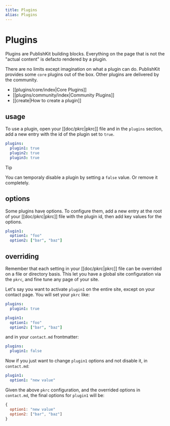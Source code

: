 ```yaml
---
title: Plugins
alias: Plugins
---
```

# Plugins

Plugins are PublishKit building blocks. Everything on the page that is not the "actual content" is defacto rendered by a plugin.

There are no limits except imagination on what a plugin can do. PublishKit provides some `core` plugins out of the box. Other plugins are delivered by the community.

- [[plugins/core/index|Core Plugins]]
- [[plugins/community/index|Community Plugins]]
- [[create|How to create a plugin]]


## usage

To use a plugin, open your [[doc/pkrc|pkrc]] file and in the `plugins` section, add a new entry with the id of the plugin set to `true`.

```yaml
plugins:
  plugin1: true
  plugin2: true
  plugin3: true
```

> [!tip]
> You can temporaly disable a plugin by setting a `false` value. Or remove it completely.

## options

Some plugins have options. To configure them, add a new entry at the root of your [[doc/pkrc|pkrc]] file with the plugin id, then add key values for the options.

```yaml
plugin1:
  option1: "foo"
  option2: ["bar", "baz"]
```

## overriding

Remember that each setting in your [[doc/pkrc|pkrc]] file can be overrided on a file or directory basis. This let you have a global site configuration via the `pkrc`, and fine tune any page of your site.

Let's say you want to activate `plugin1` on the entire site, except on your contact page. You will set your `pkrc` like:

```yaml
plugins:
  plugin1: true

plugin1:
  option1: "foo"
  option2: ["bar", "baz"]
```

and in your `contact.md` frontmatter:

```yaml
plugins:
  plugin1: false
```

Now if you just want to change `plugin1` options and not disable it, in `contact.md`:

```yaml
plugin1:
  option1: "new value"
```

Given the above `pkrc` configuration, and the overrided options in `contact.md`, the final options for `plugin1` will be:

```js
{
  option1: "new value"
  option2: ["bar", "baz"]
}
```